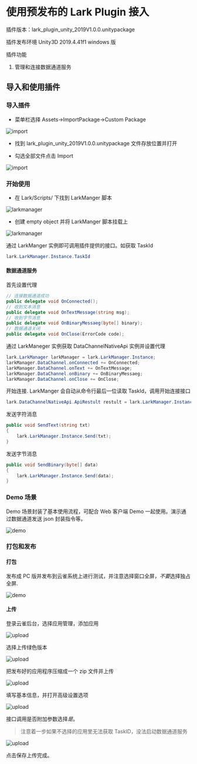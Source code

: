# 使用预发布的 Lark Plugin 接入

插件版本：lark_plugin_unity_2019V1.0.0.unitypackage

插件发布环境 Unity3D 2019.4.41f1 windows 版

插件功能

1. 管理和连接数据通道服务

## 导入和使用插件

### 导入插件

* 菜单栏选择 Assets->ImportPackage->Custom Package

![import](./doc-assets/import_1.jpg)

* 找到 lark_plugin_unity_2019V1.0.0.unitypackage 文件存放位置并打开

* 勾选全部文件点击 Import

![import](./doc-assets/import_3.jpg)

### 开始使用

* 在 Lark/Scripts/ 下找到 LarkManger 脚本

![larkmanager](./doc-assets/manger_1.jpg)

* 创建 empty object 并将 LarkManger 脚本挂载上

![larkmanager](./doc-assets/manager_2.jpg)

通过 LarkManger 实例即可调用插件提供的接口。如获取 TaskId

```cs
lark.LarkManager.Instance.TaskId
```

#### 数据通道服务

首先设置代理

```cs
// 连接数据通道成功
public delegate void OnConnected();
// 收到文本消息
public delegate void OnTextMessage(string msg);
// 收到字节消息
public delegate void OnBinaryMessaeg(byte[] binary);
// 数据通道关闭
public delegate void OnClose(ErrorCode code);
```

通过 LarkManeger 实例获取 DataChannelNativeApi 实例并设置代理

```cs
lark.LarkManager larkManager = lark.LarkManager.Instance;
larkManager.DataChannel.onConnected += OnConnected;
larkManager.DataChannel.onText += OnTextMessage;
larkManager.DataChannel.onBinary += OnBinaryMessaeg;
larkManager.DataChannel.onClose += OnClose;
```

开始连接. LarkManger 会自动从命令行最后一位读取 TaskId，调用开始连接接口

```cs
lark.DataChannelNativeApi.ApiRestult restult = lark.LarkManager.Instance.StartConnect();
```

发送字符消息

```cs
public void SendText(string txt)
{
    lark.LarkManager.Instance.Send(txt);
}
```

发送字节消息

```cs
public void SendBinary(byte[] data)
{
    lark.LarkManager.Instance.Send(data);
}
```

### Demo 场景

Demo 场景封装了基本使用流程，可配合 Web 客户端 Demo 一起使用。演示通过数据通道发送 json 封装指令等。

![demo](./doc-assets/demo_1.jpg)

### 打包和发布

#### 打包

发布成 PC 版并发布到云雀系统上进行测试，并注意选择窗口全屏，*不要*选择独占全屏.

![demo](./doc-assets/release.jpg)

#### 上传

登录云雀后台，选择应用管理，添加应用

![upload](./doc-assets/release_2.jpg)

选择上传绿色版本

![upload](./doc-assets/release_3.jpg)

把发布好的应用程序压缩成一个 zip 文件并上传

![upload](./doc-assets/release_4.jpg)

填写基本信息，并打开高级设置选项

![upload](./doc-assets/release_5.jpg)

接口调用是否附加参数选择*是*。

> 注意着一步如果不选择的应用里无法获取 TaskID，没法启动数据通道服务

![upload](./doc-assets/release_6.jpg)

点击保存上传完成。
